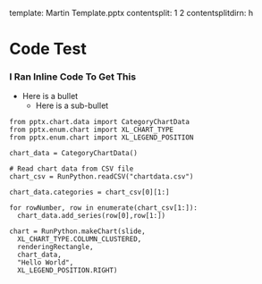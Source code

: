 template: Martin Template.pptx
contentsplit: 1 2
contentsplitdirn: h

# Code Test

### I Ran Inline Code To Get This

* Here is a bullet
  * Here is a sub-bullet

``` run-python
from pptx.chart.data import CategoryChartData
from pptx.enum.chart import XL_CHART_TYPE
from pptx.enum.chart import XL_LEGEND_POSITION

chart_data = CategoryChartData()

# Read chart data from CSV file
chart_csv = RunPython.readCSV("chartdata.csv")

chart_data.categories = chart_csv[0][1:]

for rowNumber, row in enumerate(chart_csv[1:]):
  chart_data.add_series(row[0],row[1:])

chart = RunPython.makeChart(slide,
  XL_CHART_TYPE.COLUMN_CLUSTERED,
  renderingRectangle,
  chart_data,
  "Hello World",
  XL_LEGEND_POSITION.RIGHT)


```